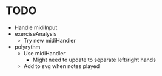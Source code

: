 
# TODO
- Handle midiInput
- exerciseAnalysis
    - Try new midiHandler
- polyrythm 
    - Use midiHandler
        - Might need to update to separate left/right hands
    - Add to svg when notes played